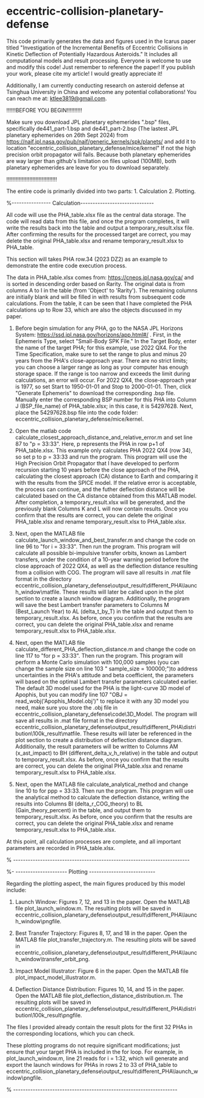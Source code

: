 # eccentric-collision-planetary-defense
This code primarily generates the data and figures used in the Icarus paper titled "Investigation of the Incremental Benefits of Eccentric Collisions in Kinetic Deflection of Potentially Hazardous Asteroids." It includes all computational models and result processing. Everyone is welcome to use and modify this code! Just remember to reference the paper! If you publish your work, please cite my article! I would greatly appreciate it!

Additionally, I am currently conducting research on asteroid defense at Tsinghua University in China and welcome any potential collaborations! You can reach me at: ktlee3819@gmail.com.

!!!!!!BEFORE YOU BEGIN!!!!!!!!!!

Make sure you download JPL planetary ephemerides ".bsp" files, specifically de441_part-1.bsp and de441_part-2.bsp (The lastest JPL planetary ephemerides on 26th Sept 2024) from https://naif.jpl.nasa.gov/pub/naif/generic_kernels/spk/planets/ and add it to location "eccentric_collision_planetary_defense/mice/kernel"
If not the high precision orbit propagator will fails. Because both planetary ephemerides are way larger than github's limitation on files upload (100MB), both planetary ephemerides are leave for you to download separately.

!!!!!!!!!!!!!!!!!!!!!!!!!!!!!!!!!

The entire code is primarily divided into two parts: 1. Calculation 2. Plotting.

%---------------- Calculation------------------------------

All code will use the PHA_table.xlsx file as the central data storage. The code will read data from this file, and once the program completes, it will write the results back into the table and output a temporary_result.xlsx file. After confirming the results for the processed target are correct, you may delete the original PHA_table.xlsx and rename temporary_result.xlsx to PHA_table.


This section will takes PHA row.34 (2023 DZ2) as an example to demonstrate the entire code execution process.

The data in PHA_table.xlsx comes from: https://cneos.jpl.nasa.gov/ca/ and is sorted in descending order based on Rarity. The original data is from columns A to I in the table (from 'Object' to 'Rarity'). The remaining columns are initially blank and will be filled in with results from subsequent code calculations. From the table, it can be seen that I have completed the PHA calculations up to Row 33, which are also the objects discussed in my paper.

1. Before begin simulation for any PHA, go to the NASA JPL Horizons System: https://ssd.jpl.nasa.gov/horizons/app.html#/ . First, in the Ephemeris Type, select "Small-Body SPK File." In the Target Body, enter the name of the target PHA; for this example, use 2022 QX4. For the Time Specification, make sure to set the range to plus and minus 20 years from the PHA's close-approach year. There are no strict limits; you can choose a larger range as long as your computer has enough storage space. If the range is too narrow and exceeds the limit during calculations, an error will occur. For 2022 QX4, the close-approach year is 1977, so set Start to 1950-01-01 and Stop to 2000-01-01. Then, click "Generate Ephemeris" to download the corresponding .bsp file. Manually enter the corresponding BSP number for this PHA into Column J (BSP_file_name) of PHA_table.xlsx; in this case, it is 54297628. Next, place the 54297628.bsp file into the code folder: eccentric_collision_planetary_defense/mice/kernel.
   
2. Open the matlab code calculate_closest_approach_distance_and_relative_error.m and set line 87 to "p = 33:33". Here, p represents the PHA in row p+1 of PHA_table.xlsx. This example only calculates PHA 2022 QX4 (row 34), so set p to p = 33:33 and run the program. This program will use the High Precision Orbit Propagator that I have developed to perform recursion starting 10 years before the close approach of the PHA, calculating the closest approach (CA) distance to Earth and comparing it with the results from the SPICE model. If the relative error is acceptable, the process can continue, and the futher deflection distance will be calculated based on the CA distance obtained from this MATLAB model. After completion, a temporary_result.xlsx will be generated, and the previously blank Columns K and L will now contain results. Once you confirm that the results are correct, you can delete the original PHA_table.xlsx and rename temporary_result.xlsx to PHA_table.xlsx.

3. Next, open the MATLAB file calculate_launch_window_and_best_transfer.m and change the code on line 96 to "for i = 33:33". Then run the program. This program will calculate all possible bi-impulsive transfer orbits, known as Lambert transfers, under the condition of a 10-year warning period before the close approach of 2022 QX4, as well as the deflection distance resulting from a collision with COG. The program will save all results in .mat file format in the directory eccentric_collision_planetary_defense\output_result\different_PHA\launch_window\matfile. These results will later be called upon in the plot section to create a launch window diagram. Additionally, the program will save the best Lambert transfer parameters to Columns M (Best_Launch Year) to AL (delta_t_by_T) in the table and output them to temporary_result.xlsx. As before, once you confirm that the results are correct, you can delete the original PHA_table.xlsx and rename temporary_result.xlsx to PHA_table.xlsx.

4. Next, open the MATLAB file calculate_different_PHA_deflection_distance.m and change the code on line 117 to "for p = 33:33". Then run the program. This program will perform a Monte Carlo simulation with 100,000 samples (you can change the sample size on line 103 " sample_size = 100000;")to address uncertainties in the PHA's attitude and beta coefficient, the parameters will based on the optimal Lambert transfer parameters calculated earlier. The default 3D model used for the PHA is the light-curve 3D model of Apophis, but you can modify line 107 "OBJ = read_wobj('Apophis_Model.obj')" to replace it with any 3D model you need, make sure you store the .obj file in eccentric_collision_planetary_defense\code\3D_Model. The program will save all results in .mat file format in the directory eccentric_collision_planetary_defense\output_result\different_PHA\distribution\100k_result\matfile. These results will later be referenced in the plot section to create a distribution of deflection distance diagram. Additionally, the result parameters will be written to Columns AM (x_ast_impact) to BH (different_delta_v_h_relative) in the table and output to temporary_result.xlsx. As before, once you confirm that the results are correct, you can delete the original PHA_table.xlsx and rename temporary_result.xlsx to PHA_table.xlsx.

5. Next, open the MATLAB file calculate_analytical_method and change line 10 to for ppp = 33:33. Then run the program. This program will use the analytical method to calculate the deflection distance, writing the results into Columns BI (delta_r_COG_theory) to BL (Gain_theory_percent) in the table, and output them to temporary_result.xlsx. As before, once you confirm that the results are correct, you can delete the original PHA_table.xlsx and rename temporary_result.xlsx to PHA_table.xlsx.

At this point, all calculation processes are complete, and all important parameters are recorded in PHA_table.xlsx.

% ------------------------------------------------------------------------




%- --------------------- Plotting ---------------------------

Regarding the plotting aspect, the main figures produced by this model include:

1. Launch Window: Figures 7, 12, and 13 in the paper. Open the MATLAB file plot_launch_window.m. The resulting plots will be saved in eccentric_collision_planetary_defense\output_result\different_PHA\launch_window\pngfile.

2. Best Transfer Trajectory: Figures 8, 17, and 18 in the paper. Open the MATLAB file plot_transfer_trajectory.m. The resulting plots will be saved in eccentric_collision_planetary_defense\output_result\different_PHA\launch_window\transfer_orbit_png.

3. Impact Model Illustrator: Figure 6 in the paper. Open the MATLAB file plot_impact_model_illustrator.m.

4. Deflection Distance Distribution: Figures 10, 14, and 15 in the paper. Open the MATLAB file plot_deflection_distance_distribution.m. The resulting plots will be saved in eccentric_collision_planetary_defense\output_result\different_PHA\distribution\100k_result\pngfile.

The files I provided already contain the result plots for the first 32 PHAs in the corresponding locations, which you can check.

These plotting programs do not require significant modifications; just ensure that your target PHA is included in the for loop. For example, in plot_launch_window.m, line 21 reads for i = 1:32, which will generate and export the launch windows for PHAs in rows 2 to 33 of PHA_table to eccentric_collision_planetary_defense\output_result\different_PHA\launch_window\pngfile.

% -------------------------------------------------------------------
